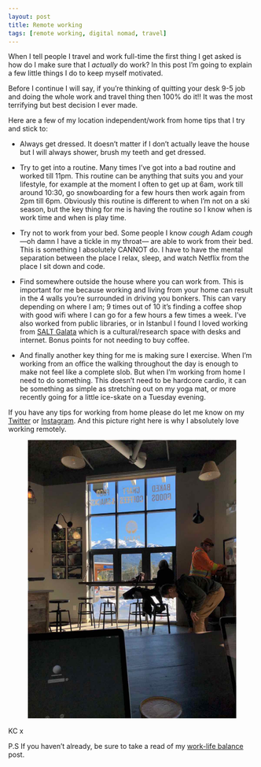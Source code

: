 ```yaml
---
layout: post
title: Remote working
tags: [remote working, digital nomad, travel]
---
```


When I tell people I travel and work full-time the first thing I get asked is how do I make sure that I _actually_ do work? In this post I’m going to explain a few little things I do to keep myself motivated.

Before I continue I will say, if you’re thinking of quitting your desk 9-5 job and doing the whole work and travel thing then 100% do it!! It was the most terrifying but best decision I ever made.

Here are a few of my location independent/work from home tips that I try and stick to:

* Always get dressed. It doesn’t matter if I don’t actually leave the house but I will always shower, brush my teeth and get dressed.

* Try to get into a routine. Many times I’ve got into a bad routine and worked till 11pm. This routine can be anything that suits you and your lifestyle, for example at the moment I often to get up at 6am, work till around 10:30, go snowboarding for a few hours then work again from 2pm till 6pm. Obviously this routine is different to when I’m not on a ski season, but the key thing for me is having the routine so I know when is work time and when is play time.

* Try not to work from your bed. Some people I know _cough_ Adam _cough_ —oh damn I have a tickle in my throat— are able to work from their bed. This is something I absolutely CANNOT do. I have to have the mental separation between the place I relax, sleep, and watch Netflix from the place I sit down and code.

* Find somewhere outside the house where you can work from. This is important for me because working and living from your home can result in the 4 walls you’re surrounded in driving you bonkers. This can vary depending on where I am; 9 times out of 10 it’s finding a coffee shop with good wifi where I can go for a few hours a few times a week. I’ve also worked from public libraries, or in Istanbul I found I loved working from [SALT Galata](http://www.theguideistanbul.com/location/salt-galata) which is a cultural/research space with desks and internet. Bonus points for not needing to buy coffee.

* And finally another key thing for me is making sure I exercise. When I’m working from an office the walking throughout the day is enough to make not feel like a complete slob. But when I’m working from home I need to do something. This doesn’t need to be hardcore cardio, it can be something as simple as stretching out on my yoga mat, or more recently going for a little ice-skate on a Tuesday evening.

If you have any tips for working from home please do let me know on my [Twitter](https://twitter.com/KimberleyCook91) or [Instagram](https://www.instagram.com/kimberleycook/). And this picture right here is why I absolutely love working remotely.

<figure>
  <img src="/images/coffee-shop-working.jpg" class="medium-image" alt="coffee shop working">
</figure>

KC x

P.S If you haven’t already, be sure to take a read of my [work-life balance](http://travel.builtby.kim/work-life-balance/) post.
